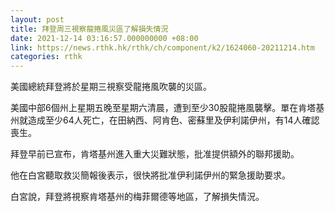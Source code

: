 ```yaml
---
layout: post
title: 拜登周三視察龍捲風災區了解損失情況
date: 2021-12-14 03:16:57.000000000 +08:00
link: https://news.rthk.hk/rthk/ch/component/k2/1624060-20211214.htm
categories: rthk
---
```


美國總統拜登將於星期三視察受龍捲風吹襲的災區。

美國中部6個州上星期五晚至星期六清晨，遭到至少30股龍捲風襲擊。單在肯塔基州就造成至少64人死亡，在田納西、阿肯色、密蘇里及伊利諾伊州，有14人確認喪生。

拜登早前已宣布，肯塔基州進入重大災難狀態，批准提供額外的聯邦援助。

他在白宮聽取救災簡報後表示，很快將批准伊利諾伊州的緊急援助要求。

白宮說，拜登將視察肯塔基州的梅菲爾德等地區，了解損失情況。

